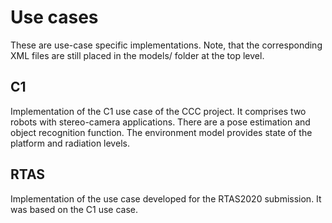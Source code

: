 # Use cases

These are use-case specific implementations. Note, that the corresponding XML files are still placed in the models/ folder at the top level.

## C1

Implementation of the C1 use case of the CCC project.
It comprises two robots with stereo-camera applications.
There are a pose estimation and object recognition function.
The environment model provides state of the platform and radiation levels.

## RTAS

Implementation of the use case developed for the RTAS2020 submission.
It was based on the C1 use case.

